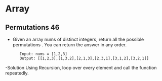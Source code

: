 # Array

##  Permutations 46
- Given an array nums of distinct integers, return all the possible permutations . You can return the answer in any order.

  ```Example 1:
     Input: nums = [1,2,3]
     Output: [[1,2,3],[1,3,2],[2,1,3],[2,3,1],[3,1,2],[3,2,1]]

-Solution
  Using Recursion,  loop over every element and call the function repeatedly.